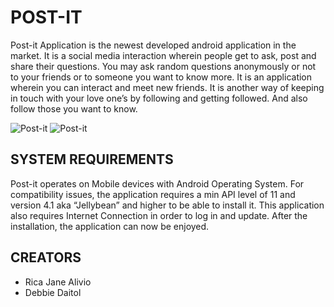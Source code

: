 POST-IT
======
Post-it Application is the newest developed android application in the market. It is a social media interaction wherein people get to ask, post and share their questions.
You may ask random questions anonymously or not to your friends or to someone you want to know more. It is an application wherein you can interact and meet new friends.
It is another way of keeping in touch with your love one’s by following and getting followed. And also follow those you want to know. 



![Post-it](http://i.imgur.com/A3fYnmU.png) 
![Post-it](http://i.imgur.com/Wo5TwbC.jpg?1)


## SYSTEM REQUIREMENTS  

Post-it operates on Mobile devices with Android Operating System. For compatibility issues, the application requires a min API level of 11 
and version 4.1 aka “Jellybean” and higher to be able to install it. This application also requires Internet Connection in order to log in and update. 
After the installation, the application can now be enjoyed.


## CREATORS
 * Rica Jane Alivio
 * Debbie Daitol
